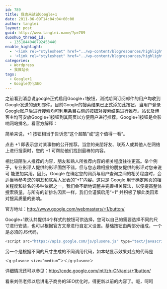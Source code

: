 ```yaml
---
id: 789
title: 我也来试试Google+1
date: 2011-06-09T14:04:04+00:00
author: tanglei
layout: post
guid: http://www.tanglei.name/?p=789
duoshuo_thread_id:
  - 1351844048792453440
enable_highlight:
  - '<link rel="stylesheet" href="../wp-content/blogresources/highlightconfig/highlight.default.min.css"><script src="../wp-content/blogresources/highlightconfig/jquery-2.1.4.min.js"></script><script src="../wp-content/blogresources/highlightconfig/enable_highlight.js"></script>'
  - '<link rel="stylesheet" href="../wp-content/blogresources/highlightconfig/highlight.default.min.css"><script src="../wp-content/blogresources/highlightconfig/jquery-2.1.4.min.js"></script><script src="../wp-content/blogresources/highlightconfig/enable_highlight.js"></script>'
categories:
  - Wordpress
  - 我做站长
tags:
  - Google+1
  - Google优化SEO
---
```

之前看到消息说google正式启用Google+1按钮，测试期间订阅邮件的用户均收到Google发送的通知邮件。目前Google的搜索结果已正式添加此按钮，当用户登录Google账户后进行搜索均可利用条目右侧的按钮对搜索结果进行推荐。站长及博客主均可安放Google+1按钮到其网页以方便用户进行推荐。Google+1按钮是会影响网站排名，看官方解释：

简单来说，+1 按钮相当于告诉您“这个超酷”或“这个值得一看”。

点击 +1 即表示您对某事物的公开推荐。当您的亲朋好友、联系人或其他人在网络上进行搜索时，您的 +1 可帮助他们找到最棒的内容。

相比较陌生人推荐的内容，朋友和熟人所推荐内容的相关程度往往更高。举个例子，专业影评人提供的影评固然不错，但与您志趣相投的朋友提供的影评对您来说可 能更加实用。因此，Google 在确定您的网页与用户查询之间的相关程度时，会适当地参考您的朋友和联系人发表的“+1”内容。这只是 Google 用于确定网页的相关程度和排名的多种依据之一，我们会不断地调整并完善相关算法，以便提高整体搜索质量。与所有的新排名因素一样，我们会谨慎启用“+1” 并积极了解此类因素对搜索质量的影响。

官方地址：<http://www.google.com/webmasters/+1/button/>

Google+1默认共提供4个样式的按钮可供选择，您可以自己的需要选择不同的尺寸进行安装，也可以根据官方文章进行自定义设置。基础按钮由两部分组成，一个是必须的JS代码，

```javascript
<script src="https://apis.google.com/js/plusone.js" type="text/javascript"></script>
```

另一个是根据不同的尺寸生成的不同调用代码，如本站显示效果对应的代码是

```javascript
＜g:plusone size=”medium”＞＜/g:plusone＞
```

详细情况还可以参见：http://code.google.com/intl/zh-CN/apis/+1button/
  

  
看来刘伟老师以后讲电子商务的SEO优化时，得更新以前的内容了。呃，呵呵
